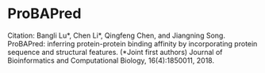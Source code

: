 # ProBAPred
Citation:
Bangli Lu*, Chen Li*, Qingfeng Chen, and Jiangning Song. ProBAPred: inferring protein-protein binding affinity by incorporating protein sequence and structural features. (*Joint first authors) Journal of Bioinformatics and Computational Biology, 16(4):1850011, 2018.
